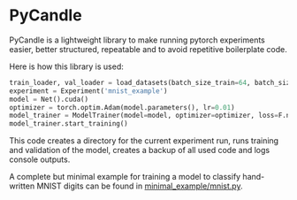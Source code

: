 # PyCandle

PyCandle is a lightweight library to make running pytorch experiments easier, better
structured, repeatable and to avoid repetitive boilerplate code.

Here is how this library is used:
```python
train_loader, val_loader = load_datasets(batch_size_train=64, batch_size_test=1000)
experiment = Experiment('mnist_example')
model = Net().cuda()
optimizer = torch.optim.Adam(model.parameters(), lr=0.01)
model_trainer = ModelTrainer(model=model, optimizer=optimizer, loss=F.nll_loss, epochs=run_config.epochs, train_data_loader=train_loader, val_data_loader=val_loader, gpu=0)
model_trainer.start_training()
```

This code creates a directory for the current experiment run, runs training and validation of the model, creates a backup of all used code and logs console outputs.

A complete but minimal example for training a model to classify hand-written MNIST digits can be found in [minimal_example/mnist.py](minimal_example/mnist.py).

